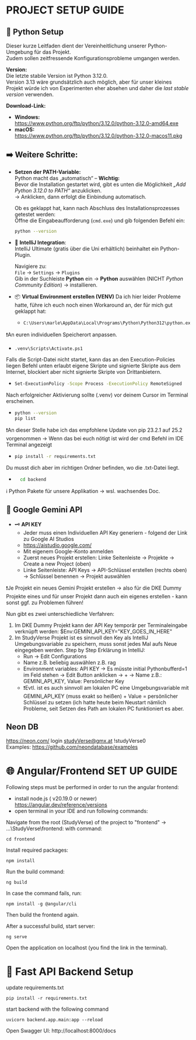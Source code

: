 # PROJECT SETUP GUIDE 

## 🐍 Python Setup 

Dieser kurze Leitfaden dient der Vereinheitlichung unserer Python-Umgebung für das Projekt.  
Zudem sollen zeitfressende Konfigurationsprobleme umgangen werden.

**Version:**  
Die letzte stabile Version ist Python 3.12.0.  
Version 3.13 wäre grundsätzlich auch möglich, aber für unser kleines Projekt würde ich von Experimenten eher absehen und daher die *last stable version* verwenden.

**Download-Link:**  
- **Windows:**  
  https://www.python.org/ftp/python/3.12.0/python-3.12.0-amd64.exe  
- **macOS:**  
  https://www.python.org/ftp/python/3.12.0/python-3.12.0-macos11.pkg


## ➡️ Weitere Schritte: 
- **Setzen der PATH-Variable:**  
  Python macht das „automatisch“ – **Wichtig:**  
  Bevor die Installation gestartet wird, gibt es unten die Möglichkeit *„Add Python 3.12.0 to PATH“* anzuklicken.  
  → Anklicken, dann erfolgt die Einbindung automatisch.

  Ob es geklappt hat, kann nach Abschluss des Installationsprozesses getestet werden:  
  Öffne die Eingabeaufforderung (`cmd.exe`) und gib folgenden Befehl ein:
  ```bash
  python --version

- 🧩 **IntelliJ Integration**:  
  IntelliJ Ultimate (gratis über die Uni erhältlich) beinhaltet ein Python-Plugin.  

  Navigiere zu:  
  `File` → `Settings` → `Plugins`  
  Gib in der Suchleiste **Python** ein → **Python** auswählen (NICHT *Python Community Edition*) → installieren.

- 📦 **Virtual Environment erstellen (VENV)** Da ich hier leider Probleme hatte, führe ich euch noch einen Workaround an, der für mich gut geklappt hat:
  - ```bash
    C:\Users\marle\AppData\Local\Programs\Python\Python312\python.exe -m venv .venv
❗An euren individuellen Speicherort anpassen.
  - ```bash
    .venv\Scripts\Activate.ps1
  Falls die Script-Datei nicht startet, kann das an den Execution-Policies liegen
  Befehl unten erlaubt eigene Skripte und signierte Skripte aus dem Internet, blockiert aber nicht signierte Skripte von Drittanbietern.
  - ```bash
    Set-ExecutionPolicy -Scope Process -ExecutionPolicy RemoteSigned
  Nach erfolgreicher Aktivierung sollte (.venv) vor deinem Cursor im Terminal erscheinen.
  - ```bash
    python --version
    pip list
❗An dieser Stelle habe ich das empfohlene Update von pip 23.2.1 auf 25.2 vorgenommen -> Wenn das bei euch nötigt ist wird der cmd Befehl im IDE Terminal angezeigt
  - ```bash
    pip install -r requirements.txt
  Du musst dich aber im richtigen Ordner befinden, wo die .txt-Datei liegt.  
- ```bash
    cd backend
 ℹ️ Python Pakete für unsere Applikation -> wsl. wachsendes Doc. 

## 🔎 Google Gemini API
  - 🗝️ **API KEY**
    - Jeder muss einen Individuellen API Key generiern - folgend der Link zu Google AI Studios 
    - https://aistudio.google.com/
    - Mit eigenem Google-Konto anmelden
    - Zuerst neues Projekt erstellen: Linke Seitenleiste -> Projekte -> Create a new Project (oben)
    - Linke Seitenleiste: API Keys -> API-Schlüssel erstellen (rechts oben) -> Schlüssel benennen -> Projekt auswählen

❗Je Projekt ein neues Gemini Projekt erstellen -> also für die DKE Dummy Projekte eines und für unser Projekt dann auch ein eigenes erstellen - kann sonst ggf. zu Problemen führen! 

Nun gibt es zwei unterschiedliche Verfahren: 
1. Im DKE Dummy Projekt kann der API Key temporär per Terminaleingabe verknüpft werden: $Env:GEMINI_API_KEY="KEY_GOES_IN_HERE"
2. Im StudyVerse Projekt ist es sinnvoll den Key als IntelliJ Umgebungsvariable zu speichern, muss sonst jedes Mal aufs Neue eingegeben werden.
   Step by Step Erklärung in IntelliJ: 
   - Run -> Edit Configurations
   - Name z.B. beliebig auswählen z.B. rag 
   - Environment variables: API KEY -> Es müsste initial Pythonbufferd=1 im Feld stehen -> Edit Button anklicken -> + -> Name z.B.: GEMINI_API_KEY, Value: Persönlicher Key
   - ❗Evtl. ist es auch sinnvoll am lokalen PC eine Umgebungsvariable mit GEMINI_API_KEY (muss exakt so heißen) + Value = persönlicher Schlüssel zu setzen (ich hatte heute beim Neustart nämlich Probleme, seit Setzen des Path am lokalen PC funktioniert es aber. 

## Neon DB
https://neon.com/ login studyVerse@gmx.at !studyVerse0   
Examples: https://github.com/neondatabase/examples  


# 🌐 Angular/Frontend SET UP GUIDE
Following steps must be performed in order to run the angular frontend:

- install node.js ( v20.19.0 or newer) https://angular.dev/reference/versions
- open terminal in your IDE and run following commands:

Navigate from the root (StudyVerse) of the project to "frontend" $\to$ ...\StudyVerse\frontend:
with command:
```
cd frontend
```
Install required packages:
```
npm install
```

Run the build command:
```
ng build
```

In case the command fails, run:
```
npm install -g @angular/cli
```
Then build the frontend again.

After a successful build, start server:
```
ng serve
```
Open the application on localhost (you find the link in the terminal).

# 🔧 Fast API Backend Setup

update requirements.txt 
```
pip install -r requirements.txt
```
start backend with the following command 
```
uvicorn backend.app.main:app --reload
```
Open Swagger UI: http://localhost:8000/docs 
